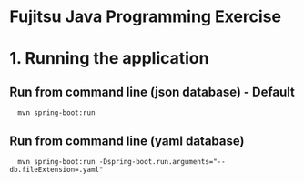 # Fujitsu Java Programming Exercise

# 1. Running the application
 ## Run from command line (json database) - Default
      mvn spring-boot:run
  ## Run from command line (yaml database)
      mvn spring-boot:run -Dspring-boot.run.arguments="--db.fileExtension=.yaml"

 
